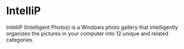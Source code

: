 # IntelliP
IntelliP (Intelligent Photos) is a Windows photo gallery that intelligently organizes the  pictures in your computer into 12 unique and related categories.
